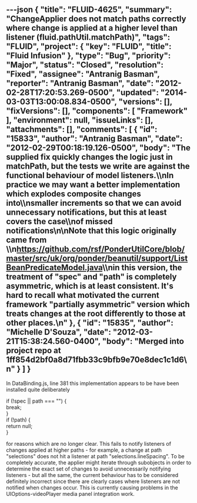---json
{
  "title": "FLUID-4625",
  "summary": "ChangeApplier does not match paths correctly where change is applied at a higher level than listener (fluid.pathUtil.matchPath)",
  "tags": "FLUID",
  "project": {
    "key": "FLUID",
    "title": "Fluid Infusion"
  },
  "type": "Bug",
  "priority": "Major",
  "status": "Closed",
  "resolution": "Fixed",
  "assignee": "Antranig Basman",
  "reporter": "Antranig Basman",
  "date": "2012-02-28T17:20:53.269-0500",
  "updated": "2014-03-03T13:00:08.834-0500",
  "versions": [],
  "fixVersions": [],
  "components": [
    "Framework"
  ],
  "environment": null,
  "issueLinks": [],
  "attachments": [],
  "comments": [
    {
      "id": "15833",
      "author": "Antranig Basman",
      "date": "2012-02-29T00:18:19.126-0500",
      "body": "The supplied fix quickly changes the logic just in matchPath, but the tests we write are against the functional behaviour of model listeners.\\\nIn practice we may want a better implementation which explodes composite changes into\\\nsmaller increments so that we can avoid unnecessary notifications, but this at least covers the case\\\nof missed notifications\n\nNote that this logic originally came from  \\\n<https://github.com/rsf/PonderUtilCore/blob/master/src/uk/org/ponder/beanutil/support/ListBeanPredicateModel.java>\\\nin this version, the treatment of \"spec\" and \"path\" is completely asymmetric, which is at least consistent. It's hard to recall what motivated the current framework \"partially asymmetric\" version which treats changes at the root differently to those at other places.\n"
    },
    {
      "id": "15835",
      "author": "Michelle D'Souza",
      "date": "2012-03-21T15:38:24.560-0400",
      "body": "Merged into project repo at 1ff854d2bf0a8d71fbb33c9bfb9e70e8dec1c1d6\n"
    }
  ]
}
---
In DataBinding.js, line 381 this implementation appears to be have been installed quite deliberately

if (!spec || path === "") {\
break;\
}\
if (!path) {\
return null;\
}

for reasons which are no longer clear. This fails to notify listeners of changes applied at higher paths - for example, a change at path "selections" does not hit a listener at path "selections.lineSpacing". To be completely accurate, the applier might iterate through subobjects in order to determine the exact set of changes to avoid unnecessarily notifying listeners - but all the same, the current behaviour has to be considered definitely incorrect since there are clearly cases where listeners are not notified when changes occur. This is currently causing problems in the UIOptions-videoPlayer media panel integration work.

        